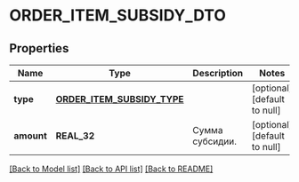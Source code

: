 # ORDER_ITEM_SUBSIDY_DTO

## Properties
Name | Type | Description | Notes
------------ | ------------- | ------------- | -------------
**type** | [**ORDER_ITEM_SUBSIDY_TYPE**](OrderItemSubsidyType.md) |  | [optional] [default to null]
**amount** | **REAL_32** | Сумма субсидии. | [optional] [default to null]

[[Back to Model list]](../README.md#documentation-for-models) [[Back to API list]](../README.md#documentation-for-api-endpoints) [[Back to README]](../README.md)


